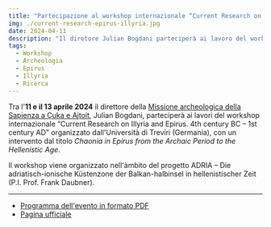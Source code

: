 ```yaml
---
title: "Partecipazione al workshop internazionale “Current Research on Illyria and Epirus. 4th century BC – 1st century AD”"
img: ./current-research-epirus-illyria.jpg
date: 2024-04-11
description: "Il diretore Julian Bogdani parteciperà ai lavoro del workshop internazionale “Current Research on Illyria and Epirus. 4th century BC – 1st century AD” organizzato dall'Università di Treviri (Germania), 11-13 aprile 2024"
tags:
  - Workshop
  - Archeologia
  - Epirus
  - Illyria
  - Ricerca
---
```



Tra l'**11 e il 13 aprile 2024** il direttore della [Missione archeologica della Sapienza a Çuka e Ajtoit](../ricerca/missione-archeologica-sapienza-a-cuka-e-ajtoit-albania/), Julian Bogdani, parteciperà ai lavori del workshop internazionale “Current Research on Illyria and Epirus. 4th century BC – 1st century AD” organizzato dall'Università di Treviri (Germania), con un intervento dal titolo _Chaonia in Epirus from the Archaic Period to the Hellenistic Age_.

Il workshop viene organizzato nell'àmbito del progetto ADRIA – Die adriatisch-ionische Küstenzone der Balkan-halbinsel in hellenistischer Zeit (P.I. Prof. Frank Daubner).

---

- [Programma dell'evento in formato PDF](./program-current-research-epirus-illyria.pdf)
- [Pagina ufficiale](https://www.uni-trier.de/universitaet/fachbereiche-faecher/fachbereich-iii/faecher/geschichte/profil/fachgebiete/alte-geschichte-2/aktuelles/detailansicht)